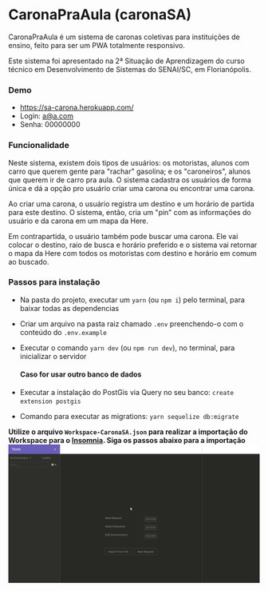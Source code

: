# CaronaPraAula (caronaSA)

CaronaPraAula é um sistema de caronas coletivas para instituições de ensino, feito para ser um PWA totalmente responsivo. 

Este sistema foi apresentado na 2ª Situação de Aprendizagem do curso técnico em Desenvolvimento de Sistemas do SENAI/SC, em Florianópolis.

### Demo 
 - https://sa-carona.herokuapp.com/
 - Login: a@a.com
 - Senha: 00000000
 
### Funcionalidade

Neste sistema, existem dois tipos de usuários: os motoristas, alunos com carro que querem gente para "rachar" gasolina; e os "caroneiros", alunos que querem ir de carro pra aula. O sistema cadastra os usuários de forma única e dá a opção pro usuário criar uma carona ou encontrar uma carona. 

Ao criar uma carona, o usuário registra um destino e um horário de partida para este destino. O sistema, então, cria um "pin" com as informações do usuário e da carona em um mapa da Here.

Em contrapartida, o usuário também pode buscar uma carona. Ele vai colocar o destino, raio de busca e horário preferido e o sistema vai retornar o mapa da Here com todos os motoristas com destino e horário em comum ao buscado.



### Passos para instalação

- Na pasta do projeto, executar um `yarn` (ou `npm i`) pelo terminal, para baixar todas as dependencias
- Criar um arquivo na pasta raiz chamado `.env` preenchendo-o com o conteúdo do `.env.example`
- Executar o comando `yarn dev` (ou `npm run dev`), no terminal, para inicializar o servidor

  #### Caso for usar outro banco de dados

- Executar a instalação do PostGis via Query no seu banco: `create extension postgis`
- Comando para executar as migrations: `yarn sequelize db:migrate`

**Utilize o arquivo `Workspace-CaronaSA.json` para realizar a importação do Workspace para o [Insomnia](https://insomnia.rest/). Siga os passos abaixo para a importação**
![](insomnia.gif)
